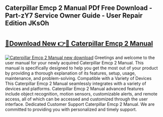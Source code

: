 ## Caterpillar Emcp 2 Manual PDf Free Download - Part-zY7 Service Owner Guide - User Repair Edition JKsOh

# <h2><a href="http://bc2145.oget.top/?id=Caterpillar+Emcp+2+Manual">🔗Download New 👉🔴 Caterpillar Emcp 2 Manual</a></h2>

[![Caterpillar Emcp 2 Manual new download](https://i.imgur.com/5g1atiW.png)](http://bc2145.oget.top/?id=Caterpillar+Emcp+2+Manual)
Greetings and welcome to the user manual for your newly acquired Caterpillar Emcp 2 Manual. This manual is specifically designed to help you get the most out of your product by providing a thorough explanation of its features, setup, usage, maintenance, and problem-solving. Compatible with a Variety of Devices This Caterpillar Emcp 2 Manual seamlessly integrates with a variety of devices and platforms. Caterpillar Emcp 2 Manual advanced features include object recognition, motion sensors, customizable alerts, and remote access, all of which can be accessed and customized through the user interface. Dedicated Customer Support Caterpillar Emcp 2 Manual. We are committed to providing you with personalized and timely support.
